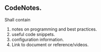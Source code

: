 ## CodeNotes.

Shall contain
1. notes on programming and best practices.
2. useful code snippets.
3. configuration information.
4. Link to document or reference/videos.
